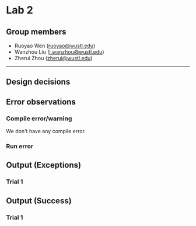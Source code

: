 # Lab 2
## Group members 
- Ruoyao Wen (ruoyao@wustl.edu)
- Wanzhou Liu (l.wanzhou@wustl.edu)
- Zherui Zhou (zherui@wustl.edu)

---

## Design decisions

## Error observations

### Compile error/warning
We don't have any compile error.

### Run error

## Output (Exceptions)
### Trial 1

## Output (Success)
### Trial 1